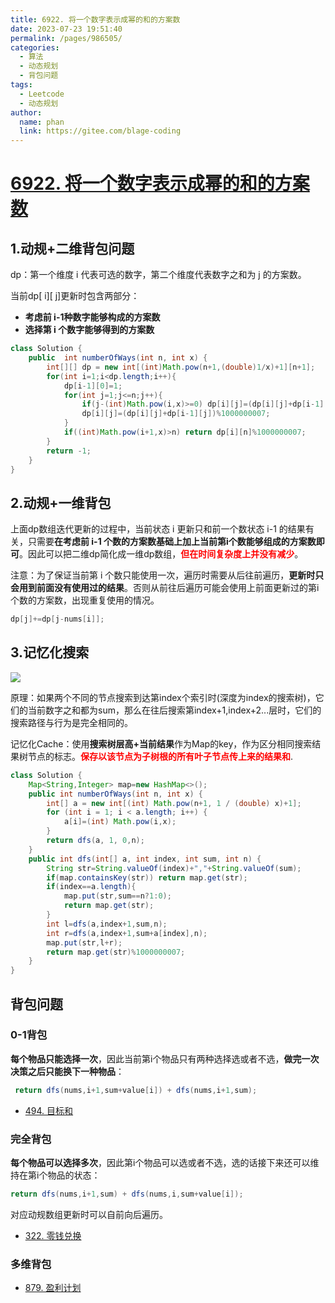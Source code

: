 ```yaml
---
title: 6922. 将一个数字表示成幂的和的方案数
date: 2023-07-23 19:51:40
permalink: /pages/986505/
categories:
  - 算法
  - 动态规划
  - 背包问题
tags:
  - Leetcode
  - 动态规划
author: 
  name: phan
  link: https://gitee.com/blage-coding
---
```

# [6922. 将一个数字表示成幂的和的方案数](https://leetcode.cn/problems/ways-to-express-an-integer-as-sum-of-powers/)

## 1.动规+二维背包问题

dp：第一个维度 i 代表可选的数字，第二个维度代表数字之和为 j 的方案数。

当前dp\[ i\]\[ j\]更新时包含两部分：

- **考虑前 i-1种数字能够构成的方案数**
- **选择第 i 个数字能够得到的方案数**

```java
class Solution {
    public  int numberOfWays(int n, int x) {
        int[][] dp = new int[(int)Math.pow(n+1,(double)1/x)+1][n+1];
        for(int i=1;i<dp.length;i++){
            dp[i-1][0]=1;
            for(int j=1;j<=n;j++){
                if(j-(int)Math.pow(i,x)>=0) dp[i][j]=(dp[i][j]+dp[i-1][j-(int)Math.pow(i,x)])%1000000007;
                dp[i][j]=(dp[i][j]+dp[i-1][j])%1000000007;
            }
            if((int)Math.pow(i+1,x)>n) return dp[i][n]%1000000007;
        }
        return -1;
    }
}
```

## 2.动规+一维背包

上面dp数组迭代更新的过程中，当前状态 i 更新只和前一个数状态 i-1 的结果有关，只需要**在考虑前 i-1 个数的方案数基础上加上当前第i个数能够组成的方案数即可**。因此可以把二维dp简化成一维dp数组，<font color="red">**但在时间复杂度上并没有减少**</font>。

注意：为了保证当前第 i 个数只能使用一次，遍历时需要从后往前遍历，**更新时只会用到前面没有使用过的结果**。否则从前往后遍历可能会使用上前面更新过的第i个数的方案数，出现重复使用的情况。

```java
dp[j]+=dp[j-nums[i]];
```

## 3.记忆化搜索

![](https://jsd.cdn.zzko.cn/gh/blage-coding/picx-images-hosting@master/20230723/image.6yloklmuq3g0.webp)

原理：如果两个不同的节点搜索到达第index个索引时(深度为index的搜索树)，它们的当前数字之和都为sum，那么在往后搜索第index+1,index+2...层时，它们的搜索路径与行为是完全相同的。

记忆化Cache：使用**搜索树层高+当前结果**作为Map的key，作为区分相同搜索结果树节点的标志。<font color="red">**保存以该节点为子树根的所有叶子节点传上来的结果和**</font>.

```java
class Solution {
    Map<String,Integer> map=new HashMap<>();
    public int numberOfWays(int n, int x) {
        int[] a = new int[(int) Math.pow(n+1, 1 / (double) x)+1];
        for (int i = 1; i < a.length; i++) {
            a[i]=(int) Math.pow(i,x);
        }
        return dfs(a, 1, 0,n);
    }
    public int dfs(int[] a, int index, int sum, int n) {
        String str=String.valueOf(index)+","+String.valueOf(sum);
        if(map.containsKey(str)) return map.get(str);
        if(index==a.length){
            map.put(str,sum==n?1:0);
            return map.get(str);
        }
        int l=dfs(a,index+1,sum,n);
        int r=dfs(a,index+1,sum+a[index],n);
        map.put(str,l+r);
        return map.get(str)%1000000007;        
    }
}
```

## 背包问题

### 0-1背包

**每个物品只能选择一次**，因此当前第i个物品只有两种选择选或者不选，**做完一次决策之后只能换下一种物品**：

```java
 return dfs(nums,i+1,sum+value[i]) + dfs(nums,i+1,sum);
```

- [494. 目标和](https://leetcode.cn/problems/target-sum/)

### 完全背包

**每个物品可以选择多次**，因此第i个物品可以选或者不选，选的话接下来还可以维持在第i个物品的状态：

```java
return dfs(nums,i+1,sum) + dfs(nums,i,sum+value[i]);
```

对应动规数组更新时可以自前向后遍历。

- [322. 零钱兑换](https://leetcode.cn/problems/coin-change/)

### 多维背包

- [879. 盈利计划](https://leetcode.cn/problems/profitable-schemes/)